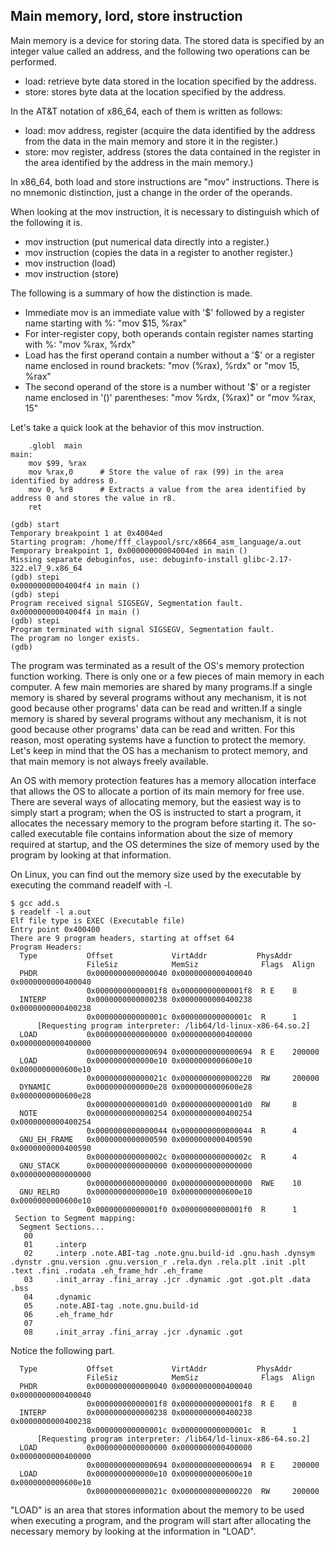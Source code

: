 ## Main memory, lord, store instruction
Main memory is a device for storing data. The stored data is specified by an integer value called an address, and the following two operations can be performed.

- load: retrieve byte data stored in the location specified by the address.
- store: stores byte data at the location specified by the address.


In the AT&T notation of x86_64, each of them is written as follows:

- load: mov address, register (acquire the data identified by the address from the data in the main memory and store it in the register.)
- store: mov register, address (stores the data contained in the register in the area identified by the address in the main memory.)

In x86_64, both load and store instructions are "mov" instructions. There is no mnemonic distinction, just a change in the order of the operands.

When looking at the mov instruction, it is necessary to distinguish which of the following it is.

- mov instruction (put numerical data directly into a register.)
- mov instruction (copies the data in a register to another register.)
- mov instruction (load)
- mov instruction (store)

The following is a summary of how the distinction is made.

- Immediate mov is an immediate value with '$' followed by a register name starting with %: "mov $15, %rax"
- For inter-register copy, both operands contain register names starting with %: "mov %rax, %rdx"
- Load has the first operand contain a number without a '$' or a register name enclosed in round brackets: "mov (%rax), %rdx" or "mov 15, %rax"
- The second operand of the store is a number without '$' or a register name enclosed in '()' parentheses: "mov %rdx, (%rax)" or "mov %rax, 15"

Let's take a quick look at the behavior of this mov instruction.

```Assembly
	.globl	main
main:
	mov $99, %rax
	mov %rax,0      # Store the value of rax (99) in the area identified by address 0.
	mov 0, %r8      # Extracts a value from the area identified by address 0 and stores the value in r8.
	ret
```

```
(gdb) start
Temporary breakpoint 1 at 0x4004ed
Starting program: /home/fff_claypool/src/x8664_asm_language/a.out
Temporary breakpoint 1, 0x00000000004004ed in main ()
Missing separate debuginfos, use: debuginfo-install glibc-2.17-322.el7_9.x86_64
(gdb) stepi
0x00000000004004f4 in main ()
(gdb) stepi
Program received signal SIGSEGV, Segmentation fault.
0x00000000004004f4 in main ()
(gdb) stepi
Program terminated with signal SIGSEGV, Segmentation fault.
The program no longer exists.
(gdb)
```

The program was terminated as a result of the OS's memory protection function working. There is only one or a few pieces of main memory in each computer.  A few main memories are shared by many programs.If a single memory is shared by several programs without any mechanism, it is not good because other programs' data can be read and written.If a single memory is shared by several programs without any mechanism, it is not good because other programs' data can be read and written. For this reason, most operating systems have a function to protect the memory. Let's keep in mind that the OS has a mechanism to protect memory, and that main memory is not always freely available.

An OS with memory protection features has a memory allocation interface that allows the OS to allocate a portion of its main memory for free use. There are several ways of allocating memory, but the easiest way is to simply start a program; when the OS is instructed to start a program, it allocates the necessary memory to the program before starting it. The so-called executable file contains information about the size of memory required at startup, and the OS determines the size of memory used by the program by looking at that information.

On Linux, you can find out the memory size used by the executable by executing the command readelf with -l.

```
$ gcc add.s
$ readelf -l a.out
Elf file type is EXEC (Executable file)
Entry point 0x400400
There are 9 program headers, starting at offset 64
Program Headers:
  Type           Offset             VirtAddr           PhysAddr
                 FileSiz            MemSiz              Flags  Align
  PHDR           0x0000000000000040 0x0000000000400040 0x0000000000400040
                 0x00000000000001f8 0x00000000000001f8  R E    8
  INTERP         0x0000000000000238 0x0000000000400238 0x0000000000400238
                 0x000000000000001c 0x000000000000001c  R      1
      [Requesting program interpreter: /lib64/ld-linux-x86-64.so.2]
  LOAD           0x0000000000000000 0x0000000000400000 0x0000000000400000
                 0x0000000000000694 0x0000000000000694  R E    200000
  LOAD           0x0000000000000e10 0x0000000000600e10 0x0000000000600e10
                 0x000000000000021c 0x0000000000000220  RW     200000
  DYNAMIC        0x0000000000000e28 0x0000000000600e28 0x0000000000600e28
                 0x00000000000001d0 0x00000000000001d0  RW     8
  NOTE           0x0000000000000254 0x0000000000400254 0x0000000000400254
                 0x0000000000000044 0x0000000000000044  R      4
  GNU_EH_FRAME   0x0000000000000590 0x0000000000400590 0x0000000000400590
                 0x000000000000002c 0x000000000000002c  R      4
  GNU_STACK      0x0000000000000000 0x0000000000000000 0x0000000000000000
                 0x0000000000000000 0x0000000000000000  RWE    10
  GNU_RELRO      0x0000000000000e10 0x0000000000600e10 0x0000000000600e10
                 0x00000000000001f0 0x00000000000001f0  R      1
 Section to Segment mapping:
  Segment Sections...
   00
   01     .interp
   02     .interp .note.ABI-tag .note.gnu.build-id .gnu.hash .dynsym .dynstr .gnu.version .gnu.version_r .rela.dyn .rela.plt .init .plt .text .fini .rodata .eh_frame_hdr .eh_frame
   03     .init_array .fini_array .jcr .dynamic .got .got.plt .data .bss
   04     .dynamic
   05     .note.ABI-tag .note.gnu.build-id
   06     .eh_frame_hdr
   07
   08     .init_array .fini_array .jcr .dynamic .got
```

Notice the following part.

```
  Type           Offset             VirtAddr           PhysAddr
                 FileSiz            MemSiz              Flags  Align
  PHDR           0x0000000000000040 0x0000000000400040 0x0000000000400040
                 0x00000000000001f8 0x00000000000001f8  R E    8
  INTERP         0x0000000000000238 0x0000000000400238 0x0000000000400238
                 0x000000000000001c 0x000000000000001c  R      1
      [Requesting program interpreter: /lib64/ld-linux-x86-64.so.2]
  LOAD           0x0000000000000000 0x0000000000400000 0x0000000000400000
                 0x0000000000000694 0x0000000000000694  R E    200000
  LOAD           0x0000000000000e10 0x0000000000600e10 0x0000000000600e10
                 0x000000000000021c 0x0000000000000220  RW     200000
```

"LOAD" is an area that stores information about the memory to be used when executing a program, and the program will start after allocating the necessary memory by looking at the information in "LOAD".
